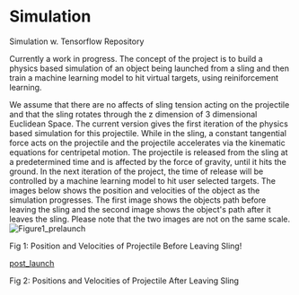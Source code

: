 # Simulation
Simulation w. Tensorflow Repository

Currently a work in progress. The concept of the project is to build a physics based simulation of an object being launched from a sling and then train a machine learning model to hit virtual targets, using reiniforcement learning. 

We assume that there are no affects of sling tension acting on the projectile and that the sling rotates through the z dimension of 3 dimensional Euclidean Space. The current version gives the first iteration of the physics based simulation for this projectile. While in the sling, a constant tangential force acts on the projectile and the projectile accelerates via the kinematic equations for centripetal motion. The projectile is released from the sling at a predetermined time and is affected by the force of gravity, until it hits the ground. In the next iteration of the project, the time of release will be controlled by a machine learning model to hit user selected targets. The images below shows the position and velocities of the object as the simulation progresses. The first image shows the objects path before leaving the sling and the second image shows the object's path after it leaves the sling. Please note that the two images are not on the same scale.  ![Figure1_prelaunch](https://github.com/StephenThacker/Simulation/assets/35053174/97e97a53-4e6a-43c6-b76a-7630747c7980) 

Fig 1: Position and Velocities of Projectile Before Leaving Sling!

[post_launch](https://github.com/StephenThacker/Simulation/assets/35053174/a3cb1ed3-5259-434d-945a-0a0bb81dfe39) 

Fig 2: Positions and Velocities of Projectile After Leaving Sling
